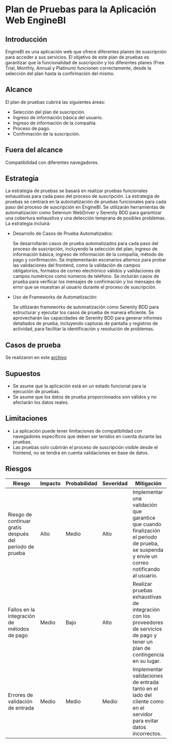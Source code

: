# Plan de Pruebas para la Aplicación Web EngineBI

## Introducción

EngineBI es una aplicación web que ofrece diferentes planes de suscripción para acceder a sus servicios. 
El objetivo de este plan de pruebas es garantizar que la funcionalidad de suscripción y los diferentes planes
(Free Trial, Monthly, Annual y Platinum) funcionen correctamente,
desde la selección del plan hasta la confirmación del mismo.

## Alcance
El plan de pruebas cubrirá las siguientes áreas:

- Selección del plan de suscripción.
- Ingreso de información básica del usuario.
- Ingreso de información de la compañía.
- Proceso de pago.
- Confirmación de la suscripción.

## Fuera del alcance
Compatibilidad con diferentes navegadores.


##  Estrategia
La estrategia de pruebas se basará en realizar pruebas funcionales exhaustivas para cada paso del proceso de suscripción.
La estrategia de pruebas se centrará en la automatización de pruebas funcionales para cada paso del proceso de suscripción en EngineBI.
Se utilizarán herramientas de automatización como Selenium WebDriver y Serenity BDD para garantizar una cobertura exhaustiva y una detección temprana de posibles problemas. 
La estrategia incluirá:

- Desarrollo de Casos de Prueba Automatizados:
    

    Se desarrollarán casos de prueba automatizados para cada paso del proceso de suscripción, incluyendo la selección del plan, ingreso de información básica, ingreso de información de la compañía, método de pago y confirmación.
    Se implementarán escenarios alternos para probar las validaciones del frontend, como la validación de campos obligatorios, formatos de correo electrónico válidos y validaciones de campos numéricos como números de teléfono.
    Se incluirán casos de prueba para verificar los mensajes de confirmación y los mensajes de error que se muestran al usuario durante el proceso de suscripción.

- Uso de Frameworks de Automatización:

    
    Se utilizarán frameworks de automatización como Serenity BDD para estructurar y ejecutar los casos de prueba de manera eficiente.
    Se aprovecharán las capacidades de Serenity BDD para generar informes detallados de prueba, incluyendo capturas de pantalla y registros de actividad, para facilitar la identificación y resolución de problemas.


## Casos de prueba
Se realizaron en este [archivo](resources/features/testingPlans.feature)

## Supuestos

- Se asume que la aplicación está en un estado funcional para la ejecución de pruebas.
- Se asume que los datos de prueba proporcionados son válidos y no afectarán los datos reales.


## Limitaciones

- La aplicación puede tener limitaciones de compatibilidad con navegadores específicos que deben ser tenidos en cuenta durante las pruebas.
- Las pruebas solo cubrirán el proceso de suscripción visible desde el frontend, no se tendra en cuenta validaciones en base de datos.


## Riesgos
| Riesgo                                                     | Impacto | Probabilidad | Severidad | Mitigación                                                                                                                                   |
|------------------------------------------------------------|---------|--------------|-----------|----------------------------------------------------------------------------------------------------------------------------------------------|
| Riesgo de continuar gratis después del periodo de prueba  | Alto    | Medio        | Alto      | Implementar una validación que garantice que cuando finalización el periodo de prueba, se suspenda y envie un correo notificando al usuario. |
| Fallos en la integración de métodos de pago                | Medio   | Bajo         | Alto      | Realizar pruebas exhaustivas de integración con los proveedores de servicios de pago y tener un plan de contingencia en su lugar.            |
| Errores de validación de entrada                           | Medio   | Medio        | Medio     | Implementar validaciones de entrada tanto en el lado del cliente como en el servidor para evitar datos incorrectos.                          |
